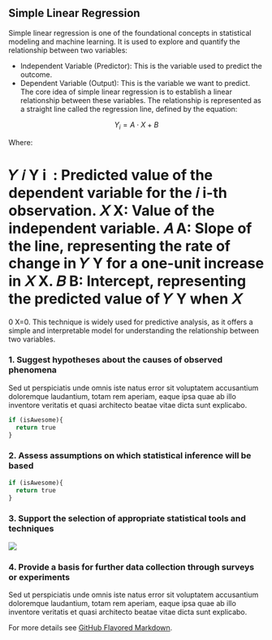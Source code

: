 ## Simple Linear Regression

Simple linear regression is one of the foundational concepts in statistical modeling and machine learning. It is used to explore and quantify the relationship between two variables:

- Independent Variable (Predictor): This is the variable used to predict the outcome.
- Dependent Variable (Output): This is the variable we want to predict.
The core idea of simple linear regression is to establish a linear relationship between these variables. The relationship is represented as a straight line called the regression line, defined by the equation:

$$Y_i = A \cdot X + B$$

Where:

𝑌
𝑖
Y 
i
​
 : Predicted value of the dependent variable for the 
𝑖
i-th observation.
𝑋
X: Value of the independent variable.
𝐴
A: Slope of the line, representing the rate of change in 
𝑌
Y for a one-unit increase in 
𝑋
X.
𝐵
B: Intercept, representing the predicted value of 
𝑌
Y when 
𝑋
=
0
X=0.
This technique is widely used for predictive analysis, as it offers a simple and interpretable model for understanding the relationship between two variables.

### 1. Suggest hypotheses about the causes of observed phenomena

Sed ut perspiciatis unde omnis iste natus error sit voluptatem accusantium doloremque laudantium, totam rem aperiam, eaque ipsa quae ab illo inventore veritatis et quasi architecto beatae vitae dicta sunt explicabo. 

```python
if (isAwesome){
  return true
}
```

### 2. Assess assumptions on which statistical inference will be based

```python
if (isAwesome){
  return true
}
```

### 3. Support the selection of appropriate statistical tools and techniques

<img src="images/dummy_thumbnail.jpg?raw=true"/>

### 4. Provide a basis for further data collection through surveys or experiments

Sed ut perspiciatis unde omnis iste natus error sit voluptatem accusantium doloremque laudantium, totam rem aperiam, eaque ipsa quae ab illo inventore veritatis et quasi architecto beatae vitae dicta sunt explicabo. 

For more details see [GitHub Flavored Markdown](https://guides.github.com/features/mastering-markdown/).